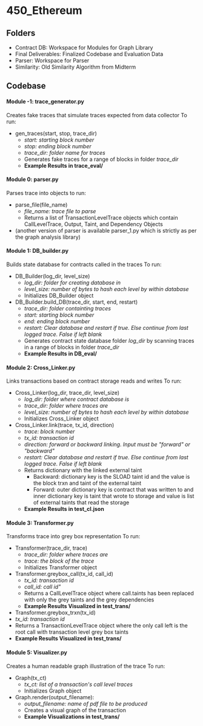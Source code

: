 # 450_Ethereum
## Folders
- Contract DB: Workspace for Modules for Graph Library
- Final Deliverables: Finalized Codebase and Evaluation Data
- Parser: Workspace for Parser
- Similarity: Old Similarity Algorithm from Midterm

## Codebase
#### Module -1: trace_generator.py
Creates fake traces that simulate traces expected from data collector
To run:
- gen_traces(start, stop, trace_dir)
  - *start: starting block number*
  - *stop: ending block number*
  - *trace_dir: folder name for traces*
  - Generates fake traces for a range of blocks in folder *trace_dir*
  - **Example Results in trace_eval/**
#### Module 0: parser.py
Parses trace into objects
to run:
- parse_file(file_name)
  - *file_name: trace file to parse*
  - Returns a list of TransactionLevelTrace objects which contain CallLevelTrace, Output, Taint, and Dependency Objects
- (another version of parser is available parser_1.py which is strictly as per the graph analysis library)
#### Module 1: DB_builder.py
Builds state database for contracts called in the traces
To run:
- DB_Builder(log_dir, level_size)
  - *log_dir: folder for creating database in*
  - *level_size: number of bytes to hash each level by within database*
  - Initializes DB_Builder object
- DB_Builder.build_DB(trace_dir, start, end, restart)
  - *trace_dir: folder containting traces*
  - *start: starting block number*
  - *end: ending block number*
  - *restart: Clear database and restart if true. Else continue from last logged trace. False if left blank*
  - Generates contract state database folder _log_dir_ by scanning traces in a range of blocks in folder *trace_dir*
  - **Example Results in DB_eval/**
#### Module 2: Cross_Linker.py
Links transactions based on contract storage reads and writes
To run:
- Cross_Linker(log_dir, trace_dir, level_size)
  - *log_dir: folder where contract database is*
  - *trace_dir: folder where traces are*
  - *level_size: number of bytes to hash each level by within database*
  - Initializes Cross_Linker object
- Cross_Linker.link(trace, tx_id, direction)
  - *trace: block number*
  - *tx_id: transaction id*
  - *direction: forward or backward linking. Input must be "forward" or "backward"*
  - *restart: Clear database and restart if true. Else continue from last logged trace. False if left blank*
  - Returns dictionary with the linked external taint
    - Backward: dictionary key is the SLOAD taint id and the value is the block trxn and taint of the external taint
    - Forward: outer dictionary key is contract that was written to and inner dictionary key is taint that wrote to storage and value is list of external taints that read the storage
  - **Example Results in test_cl.json**
#### Module 3: Transformer.py
Transforms trace into grey box representation
To run:
- Transformer(trace_dir, trace)
  - *trace_dir: folder where traces are*
  - *trace: the block of the trace*
  - Initializes Transformer object
- Transformer.greybox_call(tx_id, call_id)
  - *tx_id: transaction id*
  - *call_id: call id"*
  - Returns a CallLevelTrace object where call.taints has been replaced with only the grey taints and the grey dependencies
  - **Example Results Visualized in test_trans/**
 - Transformer.greybox_trxn(tx_id)
  - *tx_id: transaction id*
  - Returns a TransactionLevelTrace object where the only call left is the root call with transaction level grey box taints
  - **Example Results Visualized in test_trans/**
#### Module 5: Visualizer.py
Creates a human readable graph illustration of the trace
To run:
- Graph(tx_ct)
  - *tx_ct: list of a transaction's call level traces*
  - Initializes Graph object
- Graph.render(output_filename):
  - *output_filename: name of pdf file to be produced*
  - Creates a visual graph of the transaction
  - **Example Visualizations in test_trans/**
